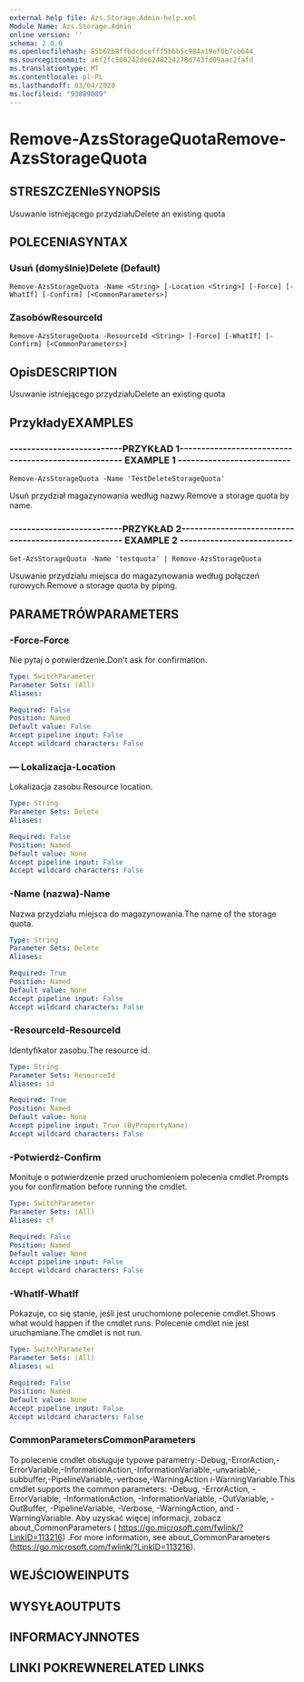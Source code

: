```yaml
---
external help file: Azs.Storage.Admin-help.xml
Module Name: Azs.Storage.Admin
online version: ''
schema: 2.0.0
ms.openlocfilehash: 85b62b8ffbdcdcefff5bbb5c984a19ef0b7cb644
ms.sourcegitcommit: a6f2fc500242de6248224278d743fd09aac2fafd
ms.translationtype: MT
ms.contentlocale: pl-PL
ms.lasthandoff: 03/04/2020
ms.locfileid: "93889089"
---
```

# <span data-ttu-id="c1456-101">Remove-AzsStorageQuota</span><span class="sxs-lookup"><span data-stu-id="c1456-101">Remove-AzsStorageQuota</span></span>

## <span data-ttu-id="c1456-102">STRESZCZENIe</span><span class="sxs-lookup"><span data-stu-id="c1456-102">SYNOPSIS</span></span>
<span data-ttu-id="c1456-103">Usuwanie istniejącego przydziału</span><span class="sxs-lookup"><span data-stu-id="c1456-103">Delete an existing quota</span></span>

## <span data-ttu-id="c1456-104">POLECENIA</span><span class="sxs-lookup"><span data-stu-id="c1456-104">SYNTAX</span></span>

### <span data-ttu-id="c1456-105">Usuń (domyślnie)</span><span class="sxs-lookup"><span data-stu-id="c1456-105">Delete (Default)</span></span>
```
Remove-AzsStorageQuota -Name <String> [-Location <String>] [-Force] [-WhatIf] [-Confirm] [<CommonParameters>]
```

### <span data-ttu-id="c1456-106">Zasobów</span><span class="sxs-lookup"><span data-stu-id="c1456-106">ResourceId</span></span>
```
Remove-AzsStorageQuota -ResourceId <String> [-Force] [-WhatIf] [-Confirm] [<CommonParameters>]
```

## <span data-ttu-id="c1456-107">Opis</span><span class="sxs-lookup"><span data-stu-id="c1456-107">DESCRIPTION</span></span>
<span data-ttu-id="c1456-108">Usuwanie istniejącego przydziału</span><span class="sxs-lookup"><span data-stu-id="c1456-108">Delete an existing quota</span></span>

## <span data-ttu-id="c1456-109">Przykłady</span><span class="sxs-lookup"><span data-stu-id="c1456-109">EXAMPLES</span></span>

### <span data-ttu-id="c1456-110">--------------------------PRZYKŁAD 1--------------------------</span><span class="sxs-lookup"><span data-stu-id="c1456-110">-------------------------- EXAMPLE 1 --------------------------</span></span>
```
Remove-AzsStorageQuota -Name 'TestDeleteStorageQuota'
```

<span data-ttu-id="c1456-111">Usuń przydział magazynowania według nazwy.</span><span class="sxs-lookup"><span data-stu-id="c1456-111">Remove a storage quota by name.</span></span>

### <span data-ttu-id="c1456-112">--------------------------PRZYKŁAD 2--------------------------</span><span class="sxs-lookup"><span data-stu-id="c1456-112">-------------------------- EXAMPLE 2 --------------------------</span></span>
```
Get-AzsStorageQuota -Name 'testquota' | Remove-AzsStorageQuota
```

<span data-ttu-id="c1456-113">Usuwanie przydziału miejsca do magazynowania według połączeń rurowych.</span><span class="sxs-lookup"><span data-stu-id="c1456-113">Remove a storage quota by piping.</span></span>

## <span data-ttu-id="c1456-114">PARAMETRÓW</span><span class="sxs-lookup"><span data-stu-id="c1456-114">PARAMETERS</span></span>

### <span data-ttu-id="c1456-115">-Force</span><span class="sxs-lookup"><span data-stu-id="c1456-115">-Force</span></span>
<span data-ttu-id="c1456-116">Nie pytaj o potwierdzenie.</span><span class="sxs-lookup"><span data-stu-id="c1456-116">Don't ask for confirmation.</span></span>

```yaml
Type: SwitchParameter
Parameter Sets: (All)
Aliases: 

Required: False
Position: Named
Default value: False
Accept pipeline input: False
Accept wildcard characters: False
```

### <span data-ttu-id="c1456-117">— Lokalizacja</span><span class="sxs-lookup"><span data-stu-id="c1456-117">-Location</span></span>
<span data-ttu-id="c1456-118">Lokalizacja zasobu.</span><span class="sxs-lookup"><span data-stu-id="c1456-118">Resource location.</span></span>

```yaml
Type: String
Parameter Sets: Delete
Aliases: 

Required: False
Position: Named
Default value: None
Accept pipeline input: False
Accept wildcard characters: False
```

### <span data-ttu-id="c1456-119">-Name (nazwa)</span><span class="sxs-lookup"><span data-stu-id="c1456-119">-Name</span></span>
<span data-ttu-id="c1456-120">Nazwa przydziału miejsca do magazynowania.</span><span class="sxs-lookup"><span data-stu-id="c1456-120">The name of the storage quota.</span></span>

```yaml
Type: String
Parameter Sets: Delete
Aliases: 

Required: True
Position: Named
Default value: None
Accept pipeline input: False
Accept wildcard characters: False
```

### <span data-ttu-id="c1456-121">-ResourceId</span><span class="sxs-lookup"><span data-stu-id="c1456-121">-ResourceId</span></span>
<span data-ttu-id="c1456-122">Identyfikator zasobu.</span><span class="sxs-lookup"><span data-stu-id="c1456-122">The resource id.</span></span>

```yaml
Type: String
Parameter Sets: ResourceId
Aliases: id

Required: True
Position: Named
Default value: None
Accept pipeline input: True (ByPropertyName)
Accept wildcard characters: False
```

### <span data-ttu-id="c1456-123">-Potwierdź</span><span class="sxs-lookup"><span data-stu-id="c1456-123">-Confirm</span></span>
<span data-ttu-id="c1456-124">Monituje o potwierdzenie przed uruchomieniem polecenia cmdlet.</span><span class="sxs-lookup"><span data-stu-id="c1456-124">Prompts you for confirmation before running the cmdlet.</span></span>

```yaml
Type: SwitchParameter
Parameter Sets: (All)
Aliases: cf

Required: False
Position: Named
Default value: None
Accept pipeline input: False
Accept wildcard characters: False
```

### <span data-ttu-id="c1456-125">-WhatIf</span><span class="sxs-lookup"><span data-stu-id="c1456-125">-WhatIf</span></span>
<span data-ttu-id="c1456-126">Pokazuje, co się stanie, jeśli jest uruchomione polecenie cmdlet.</span><span class="sxs-lookup"><span data-stu-id="c1456-126">Shows what would happen if the cmdlet runs.</span></span>
<span data-ttu-id="c1456-127">Polecenie cmdlet nie jest uruchamiane.</span><span class="sxs-lookup"><span data-stu-id="c1456-127">The cmdlet is not run.</span></span>

```yaml
Type: SwitchParameter
Parameter Sets: (All)
Aliases: wi

Required: False
Position: Named
Default value: None
Accept pipeline input: False
Accept wildcard characters: False
```

### <span data-ttu-id="c1456-128">CommonParameters</span><span class="sxs-lookup"><span data-stu-id="c1456-128">CommonParameters</span></span>
<span data-ttu-id="c1456-129">To polecenie cmdlet obsługuje typowe parametry:-Debug,-ErrorAction,-ErrorVariable,-InformationAction,-InformationVariable,-unvariable,-subbuffer,-PipelineVariable,-verbose,-WarningAction i-WarningVariable.</span><span class="sxs-lookup"><span data-stu-id="c1456-129">This cmdlet supports the common parameters: -Debug, -ErrorAction, -ErrorVariable, -InformationAction, -InformationVariable, -OutVariable, -OutBuffer, -PipelineVariable, -Verbose, -WarningAction, and -WarningVariable.</span></span> <span data-ttu-id="c1456-130">Aby uzyskać więcej informacji, zobacz about_CommonParameters ( https://go.microsoft.com/fwlink/?LinkID=113216) .</span><span class="sxs-lookup"><span data-stu-id="c1456-130">For more information, see about_CommonParameters (https://go.microsoft.com/fwlink/?LinkID=113216).</span></span>

## <span data-ttu-id="c1456-131">WEJŚCIOWE</span><span class="sxs-lookup"><span data-stu-id="c1456-131">INPUTS</span></span>

## <span data-ttu-id="c1456-132">WYSYŁA</span><span class="sxs-lookup"><span data-stu-id="c1456-132">OUTPUTS</span></span>

## <span data-ttu-id="c1456-133">INFORMACYJN</span><span class="sxs-lookup"><span data-stu-id="c1456-133">NOTES</span></span>

## <span data-ttu-id="c1456-134">LINKI POKREWNE</span><span class="sxs-lookup"><span data-stu-id="c1456-134">RELATED LINKS</span></span>


